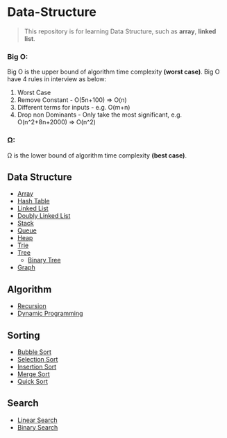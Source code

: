 # Data-Structure

>This repository is for learning Data Structure, such as <b>array</b>, <b>linked list</b>.

### Big O:
Big O is the upper bound of algorithm time complexity <b>(worst case)</b>. Big O have 4 rules in interview as below:
1. Worst Case
2. Remove Constant - O(5n+100) => O(n)
3. Different terms for inputs - e.g. O(m+n)
4. Drop non Dominants - Only take the most significant, e.g. O(n^2+8n+2000)  =>  O(n^2)

### Ω:
Ω is the lower bound of algorithm time complexity <b>(best case)</b>.

## Data Structure

* [Array](./data-structures/array.md)
* [Hash Table](./data-structures/hash-table.md)
* [Linked List](./data-structures/linked-list.md)
* [Doubly Linked List](./data-structures/doubly-linked-list.md)
* [Stack](./data-structures/stack.md)
* [Queue](./data-structures/queue.md)
* [Heap](./data-structures/heap.md)
* [Trie](./data-structures/trie.md)
* [Tree](./data-structures/tree/tree.md)
  * [Binary Tree](./data-structures/tree/binary-tree.md)
* [Graph](./data-structures/graph.md)


## Algorithm

* [Recursion](./algorithm/recursion.md)
* [Dynamic Programming](./algorithm/dynamic-programming.md)


## Sorting

* [Bubble Sort](./sorting/bubble-sort.md)
* [Selection Sort](./sorting/selection-sort.md)
* [Insertion Sort](./sorting/insertion-sort.md)
* [Merge Sort](./sorting/merge-sort.md)
* [Quick Sort](./sorting/quick-sort.md)


## Search

* [Linear Search](./search/linear-search.md)
* [Binary Search](./search/Binary-search.md)
